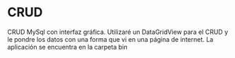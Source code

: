 # CRUD
CRUD MySql con interfaz gráfica.
Utilizaré un DataGridView para el CRUD y le pondre los datos con una forma que vi en una página de internet. 
La aplicación se encuentra en la carpeta bin
